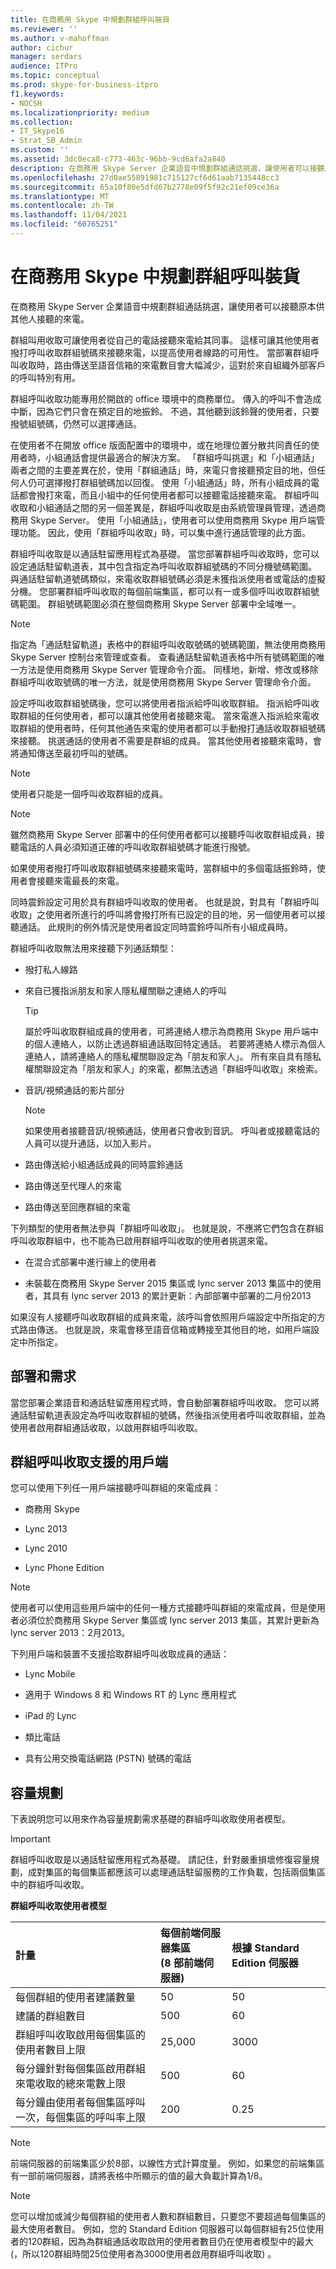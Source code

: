 ```yaml
---
title: 在商務用 Skype 中規劃群組呼叫裝貨
ms.reviewer: ''
ms.author: v-mahoffman
author: cichur
manager: serdars
audience: ITPro
ms.topic: conceptual
ms.prod: skype-for-business-itpro
f1.keywords:
- NOCSH
ms.localizationpriority: medium
ms.collection:
- IT_Skype16
- Strat_SB_Admin
ms.custom: ''
ms.assetid: 3dc0eca8-c773-463c-96bb-9cd6afa2a840
description: 在商務用 Skype Server 企業語音中規劃群組通話挑選，讓使用者可以接聽原本供其他人接聽的來電。
ms.openlocfilehash: 27d0ae55891981c715127cf6d61aab7135448cc3
ms.sourcegitcommit: 65a10f80e5dfd67b2778e09f5f92c21ef09ce36a
ms.translationtype: MT
ms.contentlocale: zh-TW
ms.lasthandoff: 11/04/2021
ms.locfileid: "60765251"
---
```

# <a name="plan-for-group-call-pickup-in-skype-for-business"></a>在商務用 Skype 中規劃群組呼叫裝貨
 
在商務用 Skype Server 企業語音中規劃群組通話挑選，讓使用者可以接聽原本供其他人接聽的來電。
  
群組叫用收取可讓使用者從自己的電話接聽來電給其同事。 這樣可讓其他使用者撥打呼叫收取群組號碼來接聽來電，以提高使用者線路的可用性。 當部署群組呼叫收取時，路由傳送至語音信箱的來電數目會大幅減少，這對於來自組織外部客戶的呼叫特別有用。
  
群組呼叫收取功能專用於開啟的 office 環境中的商務單位。 傳入的呼叫不會造成中斷，因為它們只會在預定目的地振鈴。 不過，其他聽到該鈴聲的使用者，只要撥號組號碼，仍然可以選擇通話。 
  
在使用者不在開放 office 版面配置中的環境中，或在地理位置分散共同責任的使用者時，小組通話會提供最適合的解決方案。 「群組呼叫挑選」和「小組通話」兩者之間的主要差異在於，使用「群組通話」時，來電只會接聽預定目的地，但任何人仍可選擇撥打群組號碼加以回復。 使用「小組通話」時，所有小組成員的電話都會撥打來電，而且小組中的任何使用者都可以接聽電話接聽來電。 群組呼叫收取和小組通話之間的另一個差異是，群組呼叫收取是由系統管理員管理，透過商務用 Skype Server。 使用「小組通話」，使用者可以使用商務用 Skype 用戶端管理功能。 因此，使用「群組呼叫收取」時，可以集中進行通話管理的此方面。
  
群組呼叫收取是以通話駐留應用程式為基礎。 當您部署群組呼叫收取時，您可以設定通話駐留軌道表，其中包含指定為呼叫收取群組號碼的不同分機號碼範圍。 與通話駐留軌道號碼類似，來電收取群組號碼必須是未獲指派使用者或電話的虛擬分機。 您部署群組呼叫收取的每個前端集區，都可以有一或多個呼叫收取群組號碼範圍。 群組號碼範圍必須在整個商務用 Skype Server 部署中全域唯一。 
  
> [!NOTE]
> 指定為「通話駐留軌道」表格中的群組呼叫收取號碼的號碼範圍，無法使用商務用 Skype Server 控制台來管理或查看。 查看通話駐留軌道表格中所有號碼範圍的唯一方法是使用商務用 Skype Server 管理命令介面。 同樣地，新增、修改或移除群組呼叫收取號碼的唯一方法，就是使用商務用 Skype Server 管理命令介面。 
  
設定呼叫收取群組號碼後，您可以將使用者指派給呼叫收取群組。 指派給呼叫收取群組的任何使用者，都可以讓其他使用者接聽來電。 當來電進入指派給來電收取群組的使用者時，任何其他通告來電的使用者都可以手動撥打通話收取群組號碼來接聽。 挑選通話的使用者不需要是群組的成員。 當其他使用者接聽來電時，會將通知傳送至最初呼叫的號碼。
  
> [!NOTE]
> 使用者只能是一個呼叫收取群組的成員。 
  
> [!NOTE]
> 雖然商務用 Skype Server 部署中的任何使用者都可以接聽呼叫收取群組成員，接聽電話的人員必須知道正確的呼叫收取群組號碼才能進行撥號。 
  
如果使用者撥打呼叫收取群組號碼來接聽來電時，當群組中的多個電話振鈴時，使用者會接聽來電最長的來電。
  
同時震鈴設定可用於具有群組呼叫收取的使用者。 也就是說，對具有「群組呼叫收取」之使用者所進行的呼叫將會撥打所有已設定的目的地，另一個使用者可以接聽通話。 此規則的例外情況是使用者設定同時震鈴呼叫所有小組成員時。
  
群組呼叫收取無法用來接聽下列通話類型：
  
- 撥打私人線路
    
- 來自已獲指派朋友和家人隱私權關聯之連絡人的呼叫
    
    > [!TIP]
    > 屬於呼叫收取群組成員的使用者，可將連絡人標示為商務用 Skype 用戶端中的個人連絡人，以防止透過群組通話取回特定通話。 若要將連絡人標示為個人連絡人，請將連絡人的隱私權關聯設定為「朋友和家人」。 所有來自具有隱私權關聯設定為「朋友和家人」的來電，都無法透過「群組呼叫收取」來檢索。 
  
- 音訊/視頻通話的影片部分 
    
    > [!NOTE]
    > 如果使用者接聽音訊/視頻通話，使用者只會收到音訊。 呼叫者或接聽電話的人員可以提升通話，以加入影片。 
  
- 路由傳送給小組通話成員的同時震鈴通話
    
- 路由傳送至代理人的來電
    
- 路由傳送至回應群組的來電
    
下列類型的使用者無法參與「群組呼叫收取」。 也就是說，不應將它們包含在群組呼叫收取群組中，也不能為已啟用群組呼叫收取的使用者挑選來電。
  
- 在混合式部署中進行線上的使用者
    
- 未裝載在商務用 Skype Server 2015 集區或 lync server 2013 集區中的使用者，其具有 lync server 2013 的累計更新：內部部署中部署的二月份2013
    
如果沒有人接聽呼叫收取群組的成員來電，該呼叫會依照用戶端設定中所指定的方式路由傳送。 也就是說，來電會移至語音信箱或轉接至其他目的地，如用戶端設定中所指定。
  
## <a name="deployment-and-requirements"></a>部署和需求

當您部署企業語音和通話駐留應用程式時，會自動部署群組呼叫收取。 您可以將通話駐留軌道表設定為呼叫收取群組的號碼，然後指派使用者呼叫收取群組，並為使用者啟用群組通話收取，以啟用群組呼叫收取。
  
## <a name="clients-supported-for-group-call-pickup"></a>群組呼叫收取支援的用戶端

您可以使用下列任一用戶端接聽呼叫群組的來電成員：
  
- 商務用 Skype
    
- Lync 2013
    
- Lync 2010
    
- Lync Phone Edition
    
> [!NOTE]
> 使用者可以使用這些用戶端中的任何一種方式接聽呼叫群組的來電成員，但是使用者必須位於商務用 Skype Server 集區或 lync server 2013 集區，其累計更新為 lync server 2013：2月2013。 
  
下列用戶端和裝置不支援拾取群組呼叫收取成員的通話：
  
- Lync Mobile
    
- 適用于 Windows 8 和 Windows RT 的 Lync 應用程式
    
- iPad 的 Lync
    
- 類比電話
    
- 具有公用交換電話網路 (PSTN) 號碼的電話
    
## <a name="capacity-planning"></a>容量規劃

下表說明您可以用來作為容量規劃需求基礎的群組呼叫收取使用者模型。
  
> [!IMPORTANT]
> 群組呼叫收取是以通話駐留應用程式為基礎。 請記住，針對嚴重損壞修復容量規劃，成對集區的每個集區都應該可以處理通話駐留服務的工作負載，包括兩個集區中的群組呼叫收取。 
  
**群組呼叫收取使用者模型**

|**計量**|**每個前端伺服器集區  <br/>  (8 部前端伺服器)**|**根據 Standard Edition 伺服器**|
|:-----|:-----|:-----|
|每個群組的使用者建議數量  <br/> |50  <br/> |50  <br/> |
|建議的群組數目  <br/> |500  <br/> |60  <br/> |
|群組呼叫收取啟用每個集區的使用者數目上限  <br/> |25,000  <br/> |3000  <br/> |
|每分鐘針對每個集區啟用群組來電收取的總來電數上限  <br/> |500  <br/> |60  <br/> |
|每分鐘由使用者每個集區呼叫一次，每個集區的呼叫率上限  <br/> |200  <br/> |0.25  <br/> |
   
> [!NOTE]
> 前端伺服器的前端集區少於8部，以線性方式計算度量。 例如，如果您的前端集區有一部前端伺服器，請將表格中所顯示的值的最大負載計算為1/8。 
  
> [!NOTE]
> 您可以增加或減少每個群組的使用者人數和群組數目，只要您不要超過每個集區的最大使用者數目。 例如，您的 Standard Edition 伺服器可以每個群組有25位使用者的120群組，因為為群組通話收取啟用的使用者數目仍在使用者模型中的最大 (，所以120群組時間25位使用者為3000使用者啟用群組呼叫收取) 。 
  

